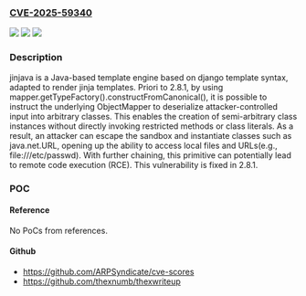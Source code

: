### [CVE-2025-59340](https://cve.mitre.org/cgi-bin/cvename.cgi?name=CVE-2025-59340)
![](https://img.shields.io/static/v1?label=Product&message=jinjava&color=blue)
![](https://img.shields.io/static/v1?label=Version&message=%3C%202.8.1%20&color=brightgreen)
![](https://img.shields.io/static/v1?label=Vulnerability&message=CWE-1336%3A%20Improper%20Neutralization%20of%20Special%20Elements%20Used%20in%20a%20Template%20Engine&color=brightgreen)

### Description

jinjava is a Java-based template engine based on django template syntax, adapted to render jinja templates. Priori to 2.8.1, by using mapper.getTypeFactory().constructFromCanonical(), it is possible to instruct the underlying ObjectMapper to deserialize attacker-controlled input into arbitrary classes. This enables the creation of semi-arbitrary class instances without directly invoking restricted methods or class literals. As a result, an attacker can escape the sandbox and instantiate classes such as java.net.URL, opening up the ability to access local files and URLs(e.g., file:///etc/passwd). With further chaining, this primitive can potentially lead to remote code execution (RCE). This vulnerability is fixed in 2.8.1.

### POC

#### Reference
No PoCs from references.

#### Github
- https://github.com/ARPSyndicate/cve-scores
- https://github.com/thexnumb/thexwriteup

